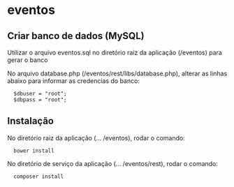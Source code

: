 # eventos

## Criar banco de dados (MySQL)

Utilizar o arquivo eventos.sql no diretório raiz da aplicação (/eventos) para gerar o banco

No arquivo database.php (/eventos/rest/libs/database.php), alterar as linhas abaixo para informar as credencias do banco:

```
  $dbuser = "root";
  $dbpass = "root";
```

## Instalação

No diretório raiz da aplicação (... /eventos), rodar o comando:

```
  bower install
```

No diretório de serviço da aplicação (... /eventos/rest), rodar o comando:

```
  composer install
```
